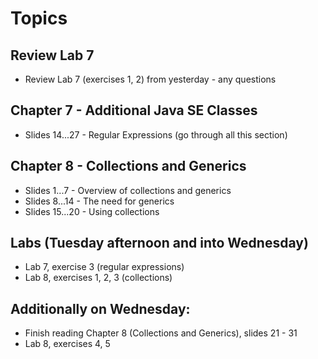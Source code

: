 # Topics

## Review Lab 7
* Review Lab 7 (exercises 1, 2) from yesterday - any questions

## Chapter 7 - Additional Java SE Classes
* Slides 14...27 - Regular Expressions (go through all this section)

## Chapter 8 - Collections and Generics
* Slides 1...7 - Overview of collections and generics
* Slides 8...14 - The need for generics
* Slides 15...20 - Using collections

## Labs (Tuesday afternoon and into Wednesday)
* Lab 7, exercise 3 (regular expressions)
* Lab 8, exercises 1, 2, 3 (collections)

## Additionally on Wednesday:
* Finish reading Chapter 8 (Collections and Generics), slides 21 - 31
* Lab 8, exercises 4, 5
